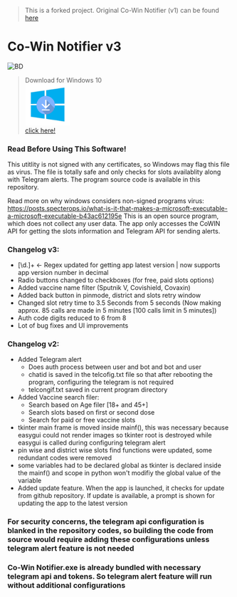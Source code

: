> This is a forked project. Original Co-Win Notifier (v1) can be found [here](https://github.com/CatalystMonish/Co-Win-Notifier)<br>

# Co-Win Notifier v3

![BD](https://raw.githubusercontent.com/ashvnv/Co-Win-Notifier/master/Pics/mainwin.png)

> Download for Windows 10<br><img src="https://raw.githubusercontent.com/ashvnv/miscellaneous/main/temppics/win10_download.png" width=100><br>
>[click here!](https://bit.ly/CoWinNotifier)

### Read Before Using This Software!

This utitlity is not signed with any certificates, so Windows may flag this file as virus. The file is totally safe and only checks for slots availablity along with Telegram alerts. The program source code is available in this repository.


Read more on why windows considers non-signed programs virus:
https://posts.specterops.io/what-is-it-that-makes-a-microsoft-executable-a-microsoft-executable-b43ac612195e
This is an open source program, which does not collect any user data. The app only accesses the CoWIN API for getting the slots information and Telegram API for sending alerts. 


### Changelog v3:
- [\d.]+ <- Regex updated for getting app latest version | now supports app version number in decimal
- Radio buttons changed to checkboxes (for free, paid slots options)
- Added vaccine name filter (Sputnik V, Covishield, Covaxin)
- Added back button in pinmode, district and slots retry window
- Changed slot retry time to 3.5 Seconds from 5 seconds (Now making approx. 85 calls are made in 5 minutes [100 calls limit in 5 minutes])
- Auth code digits reduced to 6 from 8
- Lot of bug fixes and UI improvements

### Changelog v2:
- Added Telegram alert 
    - Does auth process between user and bot and bot and user
    - chatid is saved in the telcofig.txt file so that after rebooting the program, configuring the telegram is not required
    - telcongif.txt saved in current program directory  
- Added Vaccine search filer:<br>
    - Search based on Age filer [18+ and 45+]
    - Search slots based on first or second dose
    - Search for paid or free vaccine slots          
- tkinter main frame is moved inside mainf(), this was necessary because easygui could not render images so tkinter root is destroyed while easygui is called during configuring telegram alert
- pin wise and district wise slots find functions were updated, some redundant codes were removed
- some variables had to be declared global as tkinter is declared inside the mainf() and scope in python won't modifiy the global value of the variable
- Added update feature. When the app is launched, it checks for update from github repository. If update is available, a prompt is shown for updating the app to the latest version

### For security concerns, the telegram api configuration is blanked in the repository codes, so building the code from source would require adding these configurations unless telegram alert feature is not needed
### Co-Win Notifier.exe is already bundled with necessary telegram api and tokens. So telegram alert feature will run without additional configurations


  

